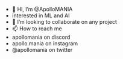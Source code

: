 - 👋 Hi, I’m @ApolloMANIA
- interested in ML and AI
- 💞️ I’m looking to collaborate on any project
- 📫 How to reach me
- apollomania on discord
- apollo.mania on instagram
- @apollomania on twitter

<!---
ApolloMANIA/ApolloMANIA is a ✨ special ✨ repository because its `README.md` (this file) appears on your GitHub profile.
You can click the Preview link to take a look at your changes.
--->
